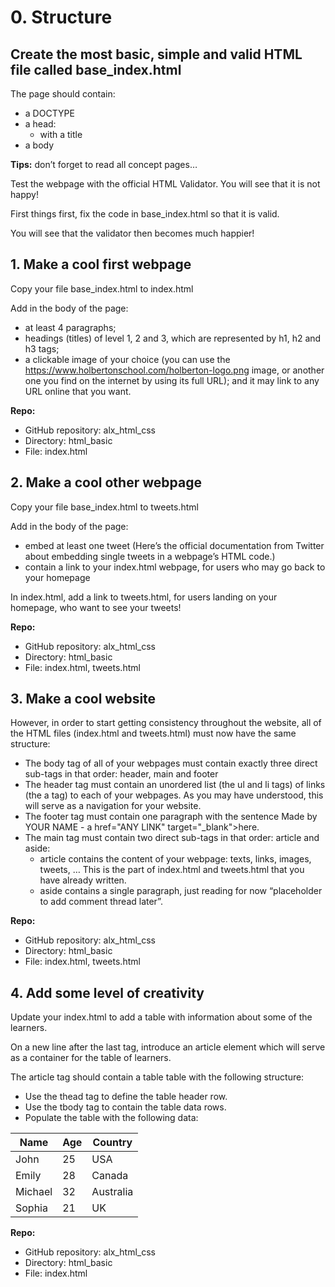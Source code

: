 # 0. Structure

## Create the most basic, simple and valid HTML file called base_index.html

The page should contain:

- a DOCTYPE
- a head:
  - with a title
- a body

**Tips:** don’t forget to read all concept pages…

Test the webpage with the official HTML Validator. You will see that it is not happy!

First things first, fix the code in base_index.html so that it is valid.

You will see that the validator then becomes much happier!

## 1. Make a cool first webpage

Copy your file base_index.html to index.html

Add in the body of the page:

- at least 4 paragraphs;
- headings (titles) of level 1, 2 and 3, which are represented by h1, h2 and h3 tags;
- a clickable image of your choice (you can use the <https://www.holbertonschool.com/holberton-logo.png> image, or another one you find on the internet by using its full URL); and it may link to any URL online that you want.

**Repo:**

- GitHub repository: alx_html_css
- Directory: html_basic
- File: index.html

## 2. Make a cool other webpage

Copy your file base_index.html to tweets.html

Add in the body of the page:

- embed at least one tweet (Here’s the official documentation from Twitter about embedding single tweets in a webpage’s HTML code.)
- contain a link to your index.html webpage, for users who may go back to your homepage

In index.html, add a link to tweets.html, for users landing on your homepage, who want to see your tweets!

**Repo:**

- GitHub repository: alx_html_css
- Directory: html_basic
- File: index.html, tweets.html

## 3. Make a cool website

However, in order to start getting consistency throughout the website, all of the HTML files (index.html and tweets.html) must now have the same structure:

- The body tag of all of your webpages must contain exactly three direct sub-tags in that order: header, main and footer
- The header tag must contain an unordered list (the ul and li tags) of links (the a tag) to each of your webpages. As you may have understood, this will serve as a navigation for your website.
- The footer tag must contain one paragraph with the sentence Made by YOUR NAME - a href="ANY LINK" target="_blank">here.
- The main tag must contain two direct sub-tags in that order: article and aside:
  - article contains the content of your webpage: texts, links, images, tweets, … This is the part of index.html and tweets.html that you have already written.
  - aside contains a single paragraph, just reading for now “placeholder to add comment thread later”.

**Repo:**

- GitHub repository: alx_html_css
- Directory: html_basic
- File: index.html, tweets.html

## 4. Add some level of creativity

Update your index.html to add a table with information about some of the learners.

On a new line after the last </aside> tag, introduce an article element which will serve as a container for the table of learners.

The article tag should contain a table table with the following structure:

- Use the thead tag to define the table header row.
- Use the tbody tag to contain the table data rows.
- Populate the table with the following data:

|   Name  |   Age   | Country |
| ------- | ------- | ------- |
|   John  |    25   |   USA   |
|   Emily |    28   |  Canada |
| Michael |    32   |Australia|
|  Sophia |    21   |    UK   |

**Repo:**

- GitHub repository: alx_html_css
- Directory: html_basic
- File: index.html